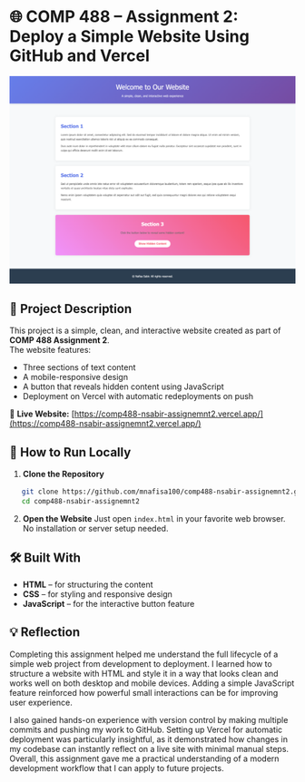 # 🌐 COMP 488 – Assignment 2: Deploy a Simple Website Using GitHub and Vercel

![Website Preview](./screenshot.png)

## 📖 Project Description

This project is a simple, clean, and interactive website created as part of **COMP 488 Assignment 2**.  
The website features:

- Three sections of text content
- A mobile-responsive design
- A button that reveals hidden content using JavaScript
- Deployment on Vercel with automatic redeployments on push

🔗 **Live Website:** [https://comp488-nsabir-assignemnt2.vercel.app/](https://comp488-nsabir-assignemnt2.vercel.app/)

## 🚀 How to Run Locally

1. **Clone the Repository**

```bash
   git clone https://github.com/mnafisa100/comp488-nsabir-assignemnt2.git
   cd comp488-nsabir-assignemnt2
```

2. **Open the Website**
   Just open `index.html` in your favorite web browser. No installation or server setup needed.

## 🛠️ Built With

- **HTML** – for structuring the content
- **CSS** – for styling and responsive design
- **JavaScript** – for the interactive button feature

## 💡 Reflection

Completing this assignment helped me understand the full lifecycle of a simple web project from development to deployment. I learned how to structure a website with HTML and style it in a way that looks clean and works well on both desktop and mobile devices. Adding a simple JavaScript feature reinforced how powerful small interactions can be for improving user experience.

I also gained hands-on experience with version control by making multiple commits and pushing my work to GitHub. Setting up Vercel for automatic deployment was particularly insightful, as it demonstrated how changes in my codebase can instantly reflect on a live site with minimal manual steps. Overall, this assignment gave me a practical understanding of a modern development workflow that I can apply to future projects.
